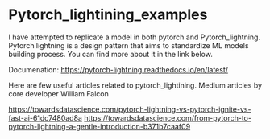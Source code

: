 # Pytorch_lightining_examples

I have attempted to replicate a model in both pytorch and Pytorch_lightning.
Pytorch lightning is a design pattern that aims to standardize ML models building process. You can find more about 
it in the link below.

Documenation:
https://pytorch-lightning.readthedocs.io/en/latest/

Here are few useful articles related to pytorch_lightining.
Medium articles by core developer William Falcon

https://towardsdatascience.com/pytorch-lightning-vs-pytorch-ignite-vs-fast-ai-61dc7480ad8a
https://towardsdatascience.com/from-pytorch-to-pytorch-lightning-a-gentle-introduction-b371b7caaf09
